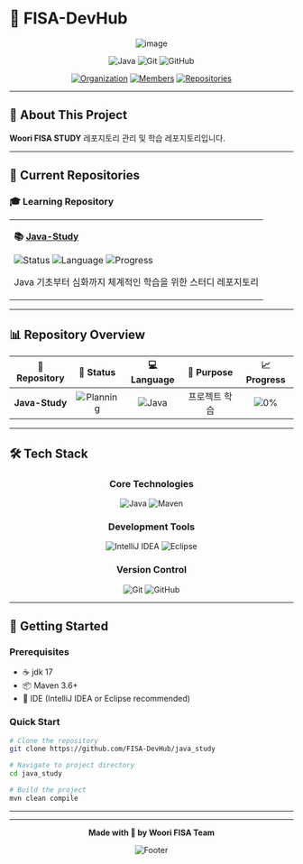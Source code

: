 # 💙 FISA-DevHub

<div align="center">

![image](https://github.com/user-attachments/assets/588314c5-6fdd-47c8-a0ff-9eb52596383c)

![Java](https://img.shields.io/badge/Java-ED8B00?style=plastic&logo=openjdk&logoColor=white)
![Git](https://img.shields.io/badge/Git-F05032?style=plastic&logo=git&logoColor=white)
![GitHub](https://img.shields.io/badge/GitHub-181717?style=plastic&logo=github&logoColor=white)

[![Organization](https://img.shields.io/badge/🏢_Organization-WooriFISA-4285f4?style=plastic)](https://github.com/FISA-Dev)
[![Members](https://img.shields.io/badge/👥_Members-4-34d399?style=plastic)](https://github.com/orgs/FISA-Dev/people)
[![Repositories](https://img.shields.io/badge/📚_Repositories-2-f59e0b?style=plastic)](https://github.com/FISA-Dev)

</div>

---

## 🎯 About This Project

**Woori FISA STUDY** 레포지토리 관리 및 학습 레포지토리입니다.  

---

## 📁 Current Repositories

### 🎓 Learning Repository

<table>
<tr>
<td>

**📚 [Java-Study](https://github.com/FISA-STUDY/Github-study)**

![Status](https://img.shields.io/badge/Status-Planning-fbbf24?style=plastic)
![Language](https://img.shields.io/badge/Language-Java-f97316?style=plastic)
![Progress](https://img.shields.io/badge/Progress-0%25-94a3b8?style=plastic)

Java 기초부터 심화까지 체계적인 학습을 위한 스터디 레포지토리

</td>
</tr>
</table>

---

## 📊 Repository Overview

<div align="center">

| 📂 Repository | 🚀 Status | 💻 Language | 🎯 Purpose | 📈 Progress |
|:---:|:---:|:---:|:---:|:---:|
| **Java-Study** | ![Planning](https://img.shields.io/badge/Planning-fbbf24?style=plastic) | ![Java](https://img.shields.io/badge/Java-f97316?style=plastic) | 프로젝트 학습 | ![0%](https://img.shields.io/badge/0%25-94a3b8?style=plastic) |

</div>

---

## 🛠️ Tech Stack

<div align="center">

### Core Technologies
![Java](https://img.shields.io/badge/Java-ED8B00?style=plastic&logo=openjdk&logoColor=white)
![Maven](https://img.shields.io/badge/Maven-C71A36?style=plastic&logo=apache-maven&logoColor=white)

### Development Tools
![IntelliJ IDEA](https://img.shields.io/badge/IntelliJ_IDEA-000000?style=plastic&logo=intellij-idea&logoColor=white)
![Eclipse](https://img.shields.io/badge/Eclipse-2C2255?style=plastic&logo=eclipse&logoColor=white)

### Version Control
![Git](https://img.shields.io/badge/Git-F05032?style=plastic&logo=git&logoColor=white)
![GitHub](https://img.shields.io/badge/GitHub-181717?style=plastic&logo=github&logoColor=white)

</div>

---

## 🚀 Getting Started

### Prerequisites
- ☕ jdk 17
- 📦 Maven 3.6+
- 🔧 IDE (IntelliJ IDEA or Eclipse recommended)

### Quick Start
```bash
# Clone the repository
git clone https://github.com/FISA-DevHub/java_study

# Navigate to project directory
cd java_study

# Build the project
mvn clean compile
```

---
</div>

---

<div align="center">

**Made with 💙 by Woori FISA Team**

![Footer](https://capsule-render.vercel.app/api?type=waving&color=4285f4&height=100&section=footer)

</div>
